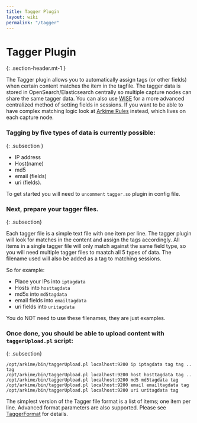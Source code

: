 ```yaml
---
title: Tagger Plugin
layout: wiki
permalink: "/tagger"
---
```


<div class="full-height-and-width-container with-footer p-3" markdown="1">

# Tagger Plugin
{: .section-header.mt-1 }

The Tagger plugin allows you to automatically assign tags (or other fields) when certain content matches the item in the tagfile.
The tagger data is stored in OpenSearch/Elasticsearch centrally so multiple capture nodes can share the same tagger data.
You can also use [WISE](wise) for a more advanced centralized method of setting fields in sessions.
If you want to be able to have complex matching logic look at [Arkime Rules](rules) instead, which lives on each capture node.

### Tagging by five types of data is currently possible:
{: .subsection }

* IP address
* Host(name)
* md5
* email (fields)
* uri (fields).

To get started you will need to `uncomment` `tagger.so`  plugin in config file.

### Next, prepare your tagger files.
{: .subsection}

Each tagger file is a simple text file with one item per line.
The tagger plugin will look for matches in the content and assign the tags accordingly.
All items in a single tagger file will only match against the same field type, so you will need multiple tagger files to maatch all 5 types of data.
The filename used will also be added as a tag to matching sessions.

So for example:
* Place your IPs into `iptagdata`
* Hosts into `hosttagdata`
* md5s into `md5tagdata`
* email fields into `emailtagdata`
* uri fields into `uritagdata`

You do NOT need to use these filenames, they are just examples.

### Once done, you should be able to upload content with `taggerUpload.pl` script:
{: .subsection}

 ```
/opt/arkime/bin/taggerUpload.pl localhost:9200 ip iptagdata tag tag .. tag
/opt/arkime/bin/taggerUpload.pl localhost:9200 host hosttagdata tag ..
/opt/arkime/bin/taggerUpload.pl localhost:9200 md5 md5tagdata tag
/opt/arkime/bin/taggerUpload.pl localhost:9200 email emailtagdata tag
/opt/arkime/bin/taggerUpload.pl localhost:9200 uri uritagdata tag
```


The simplest version of the Tagger file format is a list of items; one item per line. Advanced format parameters are also supported. Please see [TaggerFormat](taggerformat) for details.

</div>
